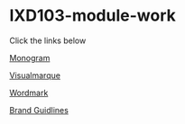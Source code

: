 # IXD103-module-work

Click the links below 

[Monogram](https://scott-hogsett.github.io/IXD103-module-work/monogram.pdf)

[Visualmarque](https://scott-hogsett.github.io/IXD103-module-work/visual-marque.pdf)

[Wordmark](https://scott-hogsett.github.io/IXD103-module-work/wordmark.pdf)

[Brand Guidlines](https://scott-hogsett.github.io/IXD103-module-work/brand-guidelines.pdf)